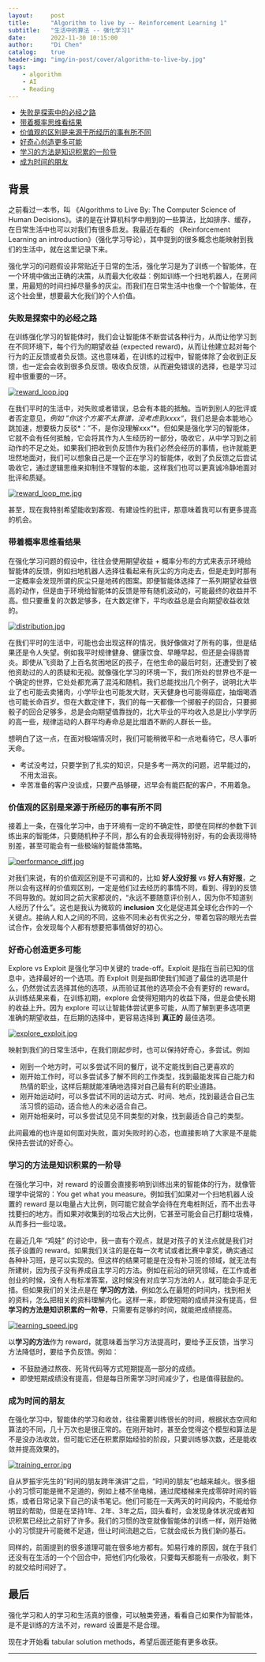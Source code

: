 ```yaml
---
layout:     post
title:      "Algorithm to live by -- Reinforcement Learning 1"
subtitle:   "生活中的算法 -- 强化学习1"
date:       2022-11-30 10:15:00
author:     "Di Chen"
catalog:    true
header-img: "img/in-post/cover/algorithm-to-live-by.jpg"
tags:
    - algorithm
    - AI
    - Reading
---
```


- [失败是探索中的必经之路](#失败是探索中的必经之路)
- [带着概率思维看结果](#带着概率思维看结果)
- [价值观的区别是来源于所经历的事有所不同](#价值观的区别是来源于所经历的事有所不同)
- [好奇心创造更多可能](#好奇心创造更多可能)
- [学习的方法是知识积累的一阶导](#学习的方法是知识积累的一阶导)
- [成为时间的朋友](#成为时间的朋友)

## 背景

之前看过一本书，叫 《Algorithms to Live By: The Computer Science of Human Decisions》。讲的是在计算机科学中用到的一些算法，比如排序、缓存，在日常生活中也可以对我们有很多启发。我最近在看的 《Reinforcement Learning an introduction》（强化学习导论），其中提到的很多概念也能映射到我们的生活中，就在这里记录下来。

强化学习的问题假设非常贴近于日常的生活，强化学习是为了训练一个智能体，在一个环境中做出正确的决策，从而最大化收益：例如训练一个扫地机器人，在房间里，用最短的时间扫掉尽量多的灰尘。而我们在日常生活中也像一个个智能体，在这个社会里，想要最大化我们的个人价值。

### 失败是探索中的必经之路

在训练强化学习的智能体时，我们会让智能体不断尝试各种行为，从而让他学习到在不同环境下，每个行为的期望收益 (expected reward)，从而让他建立起对每个行为的正反馈或者负反馈。这也意味着，在训练的过程中，智能体除了会收到正反馈，也一定会会收到很多负反馈。吸收负反馈，从而避免错误的选择，也是学习过程中很重要的一环。

[![reward_loop.jpg](/img/in-post/reinforcement-learning/reward_loop.jpg)](/img/in-post/reinforcement-learning/reward_loop.jpg)

在我们平时的生活中，对失败或者错误，总会有本能的抵触。当听到别人的批评或者否定意见，*例如 ”你这个方案不太靠谱，没考虑到xxxx“*，我们总是会本能地心跳加速，想要极力反驳*：”不，是你没理解xxx“*。但如果是强化学习的智能体，它就不会有任何抵触，它会将其作为人生经历的一部分，吸收它，从中学习到之前动作的不足之处。如果我们把收到负反馈作为我们必然会经历的事情，也许就能更坦然地面对，我们可以想象自己是一个正在学习的智能体，收到了负反馈之后尝试吸收它，通过逻辑思维来抑制住不理智的本能，这样我们也可以更真诚冷静地面对批评和质疑。

[![reward_loop_me.jpg](/img/in-post/reinforcement-learning/reward_loop_me.jpg)](/img/in-post/reinforcement-learning/reward_loop_me.jpg)

甚至，现在我特别希望能收到客观、有建设性的批评，那意味着我可以有更多提高的机会。

### 带着概率思维看结果

在强化学习问题的假设中，往往会使用期望收益 + 概率分布的方式来表示环境给智能体的反馈，例如扫地机器人选择往看起来有灰尘的方向走去，但是走到时那有一定概率会发现所谓的灰尘只是地砖的图案。即便智能体选择了一系列期望收益很高的动作，但是由于环境给智能体的反馈是带有随机波动的，可能最终的收益并不高。但只要重复的次数足够多，在大数定律下，平均收益总是会向期望收益收敛的。

[![distribution.jpg](/img/in-post/reinforcement-learning/distribution.jpg)](/img/in-post/reinforcement-learning/distribution.jpg)

在我们平时的生活中，可能也会出现这样的情况，我好像做对了所有的事，但是结果还是令人失望。例如我平时规律健身、健康饮食、早睡早起，但还是会得肠胃炎。即使从飞资助了上百名贫困地区的孩子，在他生命的最后时刻，还遭受到了被他资助过的人的质疑和无视。就像强化学习的环境一下，我们所处的世界也不是一个确定的世界，它处处都充满了混沌和随机，我们总能找出几个例子，说明北大毕业了也可能去卖猪肉，小学毕业也可能发大财，天天健身也可能得癌症，抽烟喝酒也可能长命百岁。但在大数定律下，我们的每一天都像一个掷骰子的回合，只要掷骰子的回合足够多，总是会向期望值靠拢的，北大毕业的平均收入总是比小学学历的高一些，规律运动的人群平均寿命总是比烟酒不断的人群长一些。

想明白了这一点，在面对极端情况时，我们可能稍微平和一点地看待它，尽人事听天命。
 - 考试没考过，只要学到了扎实的知识，只是多考一两次的问题，迟早能过的，不用太沮丧。
 - 辛苦准备的客户没谈成，只要产品够硬，迟早会有能匹配的客户，不用着急。

### 价值观的区别是来源于所经历的事有所不同

接着上一条，在强化学习中，由于环境有一定的不确定性，即使在同样的参数下训练出来的智能体，只要随机种子不同，那么有的会表现得特别好，有的会表现得特别差，甚至可能会有一些极端的智能体策略。

[![performance_diff.jpg](/img/in-post/reinforcement-learning/performance_diff.jpg)](/img/in-post/reinforcement-learning/performance_diff.jpg)

对我们来说，有的价值观区别是不可调和的，比如 **好人没好报** vs **好人有好报**，之所以会有这样的价值观区别，一定是他们过去经历的事情不同，看到、得到的反馈不同导致的。就如同之前大家都说的，“永远不要随意评价别人，因为你不知道别人经历了什么”。这也是我认为微软的 **inclusion** 文化是促进其全球化合作的一个关键点。接纳人和人之间的不同，这些不同未必有优劣之分，带着包容的眼光去尝试合作，会发现每个人都有想要把事情做好的初心。

### 好奇心创造更多可能

Explore vs Exploit 是强化学习中关键的 trade-off。Exploit 是指在当前已知的信息中，选择最好的一个选项。而 Exploit 则是指即使我们知道了最佳的选项是什么，仍然尝试去选择其他的选项，从而验证其他的选项会不会有更好的 reward。从训练结果来看，在训练初期，explore 会使得短期内的收益下降，但是会使长期的收益上升。因为 explore 可以让智能体尝试更多可能，从而了解到更多选项更准确的期望收益，在后期的选择中，更容易选择到 **真正的** 最佳选项。

[![explore_exploit.jpg](/img/in-post/reinforcement-learning/explore_exploit.jpg)](/img/in-post/reinforcement-learning/explore_exploit.jpg)

映射到我们的日常生活中，在我们刚起步时，也可以保持好奇心，多尝试。例如
 - 刚到一个地方时，可以多尝试不同的餐厅，说不定能找到自己更喜欢的
 - 刚开始工作时，可以多尝试多了解不同的工作类型，找到最能发挥自己能力和热情的职业，这样后期就能准确地选择对自己最有利的职业道路。
 - 刚开始运动时，可以多尝试不同的运动方式、时间、地点，找到最适合自己生活习惯的运动，适合他人的未必适合自己。
 - 刚开始相亲时，可以多尝试见见不同类型的对象，找到最适合自己的类型。

此间最难的也许是如何面对失败，面对失败时的心态，也直接影响了大家是不是能保持去尝试的好奇心。

### 学习的方法是知识积累的一阶导

在强化学习中，对 reward 的设置会直接影响到训练出来的智能体的行为，就像管理学中说常的：You get what you measure。例如我们如果对一个扫地机器人设置的 reward 是以电量占大比例，则可能它就会学会待在充电桩附近，而不出去寻找要扫的地方。而如果对收集到的垃圾占大比例，它甚至可能会自己打翻垃圾桶，从而多扫一些垃圾。

在最近几年 “鸡娃” 的讨论中，我一直有个观点，就是对孩子的关注点就是我们对孩子设置的 reward。如果我们关注的是在每一次考试或者比赛中拿奖，确实通过各种补习班，是可以实现的。但这样的结果可能是在没有补习班的领域，就无法有所建树，因为孩子没有养成自主学习的方法。例如在前沿的研究领域，在工作或者创业的时候，没有人有标准答案，这时候没有对应学习方法的人，就可能会手足无措。但如果我们的关注点是在 **学习的方法**，例如怎么在最短的时间内，找到相关的资料，怎么把相关的资料理解内化。这样一来，即使短期的成绩并没有提高，但**学习的方法是知识积累的一阶导**，只需要有足够的时间，就能把成绩提高。

[![learning_speed.jpg](/img/in-post/reinforcement-learning/learning_speed.jpg)](/img/in-post/reinforcement-learning/learning_speed.jpg)

以**学习的方法**作为 reward，就意味着当学习方法提高时，要给予正反馈，当学习方法降低时，要给予负反馈。例如：
 - 不鼓励通过熬夜、死背代码等方式短期提高一部分的成绩。
 - 即使短期成绩没有提高，但是每日所需学习时间减少了，也是值得鼓励的。

### 成为时间的朋友

在强化学习中，智能体的学习和收敛，往往需要训练很长的时间，根据状态空间和算法的不同，几十万次也是很正常的。在刚开始时，甚至会觉得这个模型和算法是不是没办法收敛，但可能它还在积累原始经验的阶段，只要训练够次数，还是能收敛并提高效果的。

[![training_error.jpg](/img/in-post/reinforcement-learning/training_error.jpg)](/img/in-post/reinforcement-learning/training_error.jpg)

自从罗振宇先生的“时间的朋友跨年演讲”之后，“时间的朋友”也越来越火。很多细小的习惯可能是微不足道的，例如上楼不坐电梯，通过爬楼梯来完成零碎时间的锻炼，或者日常记录下自己的读书笔记。他们可能在一天两天的时间段内，不能给你明显的帮助，但是在坚持1年、2年、3年之后，回头看时，会发现身体状况或者知识积累已经比之前好了许多。我们的习惯的改变就像智能体的训练一样，刚开始微小的习惯提升可能微不足道，但让时间流趟之后，它就会成长为我们新的基石。

同样的，前面提到的很多道理可能在很多地方都有。知易行难的原因，就在于我们还没有在生活的一个个回合中，把他们内化吸收，只要每天都能有一点吸收，剩下的就交给时间好了。

## 最后

强化学习和人的学习和生活真的很像，可以触类旁通，看看自己如果作为智能体，是不是训练的方法不对，reward 设置是不是合理。

现在才开始看 tabular solution methods，希望后面还能有更多收获。


---




















